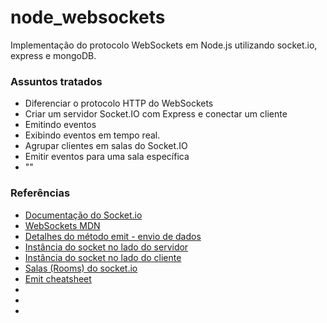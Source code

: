# node_websockets
Implementação do protocolo WebSockets em Node.js utilizando socket.io, express e mongoDB.


### Assuntos tratados
* Diferenciar o protocolo HTTP do WebSockets
* Criar um servidor Socket.IO com Express e conectar um cliente
* Emitindo eventos
* Exibindo eventos em tempo real.
* Agrupar clientes em salas do Socket.IO
* Emitir eventos para uma sala específica
* ""



### Referências

* [Documentação do Socket.io](https://socket.io/)
* [WebSockets MDN](https://developer.mozilla.org/pt-BR/docs/Web/API/WebSockets_API)
* [Detalhes do método emit - envio de dados](https://socket.io/docs/v4/emitting-events/)
* [Instância do socket no lado do servidor](https://socket.io/docs/v4/server-socket-instance/#disconnect)
* [Instância do socket no lado do cliente](https://socket.io/docs/v4/client-socket-instance/#disconnect)
* [Salas (Rooms) do socket.io](https://socket.io/docs/v4/rooms/)
* [Emit cheatsheet](https://socket.io/docs/v4/emit-cheatsheet/)
* []()
* []()
* []()